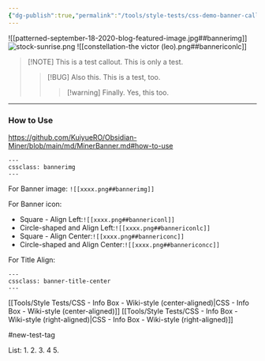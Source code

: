 ```yaml
---
{"dg-publish":true,"permalink":"/tools/style-tests/css-demo-banner-callout-and-icon/"}
---
```


![[patterned-september-18-2020-blog-featured-image.jpg##bannerimg]]
![stock-sunrise.png](/img/user/File%20Vault/images/stock-sunrise.png)
![[constellation-the victor (leo).png##bannericonlc]]

> [!NOTE] This is a test callout.
> This is only a test.
> >[!BUG] Also this.
> >This is a test, too.
> >>[!warning] Finally.
> >>Yes, this too.


---

### How to Use

https://github.com/KuiyueRO/Obsidian-Miner/blob/main/md/MinerBanner.md#how-to-use

```
---
cssclass: bannerimg
---
```

For Banner image: `![[xxxx.png##bannerimg]]`

For Banner icon:

- Square - Align Left:`![[xxxx.png##bannericonl]]`
- Circle-shaped and Align Left:`![[xxxx.png##bannericonlc]]`
- Square - Align Center:`![[xxxx.png##bannericonc]]`
- Circle-shaped and Align Center:`![[xxxx.png##bannericoncc]]`

For Title Align:

```
---
cssclass: banner-title-center
---
```

[[Tools/Style Tests/CSS - Info Box - Wiki-style (center-aligned)\|CSS - Info Box - Wiki-style (center-aligned)]]
[[Tools/Style Tests/CSS - Info Box - Wiki-style (right-aligned)\|CSS - Info Box - Wiki-style (right-aligned)]]

#new-test-tag 

List:
 1.
	 2.
	 3.
		 4
			 5.